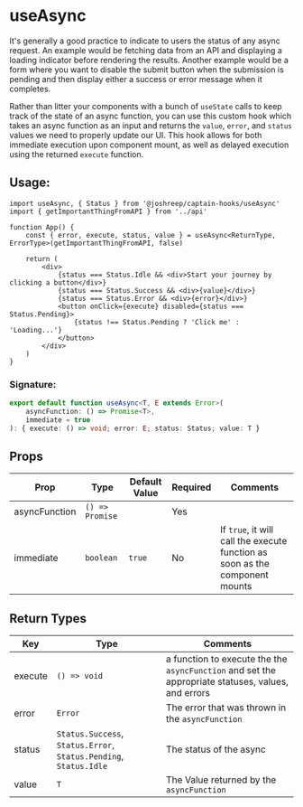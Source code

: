 # useAsync

It's generally a good practice to indicate to users the status of any async request. An example would be fetching data from an API and displaying a loading indicator before rendering the results. Another example would be a form where you want to disable the submit button when the submission is pending and then display either a success or error message when it completes.

Rather than litter your components with a bunch of `useState` calls to keep track of the state of an async function, you can use this custom hook which takes an async function as an input and returns the `value`, `error`, and `status` values we need to properly update our UI. This hook allows for both immediate execution upon component mount, as well as delayed execution using the returned `execute` function.

## Usage:

```tsx
import useAsync, { Status } from '@joshreep/captain-hooks/useAsync'
import { getImportantThingFromAPI } from '../api'

function App() {
    const { error, execute, status, value } = useAsync<ReturnType, ErrorType>(getImportantThingFromAPI, false)

    return (
        <div>
            {status === Status.Idle && <div>Start your journey by clicking a button</div>}
            {status === Status.Success && <div>{value}</div>}
            {status === Status.Error && <div>{error}</div>}
            <button onClick={execute} disabled={status === Status.Pending}>
                {status !== Status.Pending ? 'Click me' : 'Loading...'}
            </button>
        </div>
    )
}
```

### Signature:

```ts
export default function useAsync<T, E extends Error>(
    asyncFunction: () => Promise<T>,
    immediate = true
): { execute: () => void; error: E; status: Status; value: T }
```

## Props

| Prop          | Type            | Default Value | Required | Comments                                                                     |
| ------------- | --------------- | ------------- | -------- | ---------------------------------------------------------------------------- |
| asyncFunction | `() => Promise` |               | Yes      |                                                                              |
| immediate     | `boolean`       | `true`        | No       | If `true`, it will call the execute function as soon as the component mounts |

## Return Types

| Key     | Type                                                              | Comments                                                                                           |
| ------- | ----------------------------------------------------------------- | -------------------------------------------------------------------------------------------------- |
| execute | `() => void`                                                      | a function to execute the the `asyncFunction` and set the appropriate statuses, values, and errors |
| error   | `Error`                                                           | The error that was thrown in the `asyncFunction`                                                   |
| status  | `Status.Success`, `Status.Error`, `Status.Pending`, `Status.Idle` | The status of the async                                                                            |
| value   | `T`                                                               | The Value returned by the `asyncFunction`                                                          |
